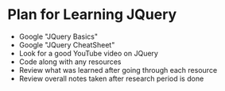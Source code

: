 # Plan for Learning JQuery
* Google "JQuery Basics"
* Google "JQuery CheatSheet"
* Look for a good YouTube video on JQuery
* Code along with any resources
* Review what was learned after going through each resource
* Review overall notes taken after research period is done


